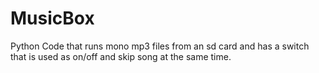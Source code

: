 # MusicBox
Python Code that runs mono mp3 files from an sd card and has a switch that is used as on/off and skip song at the same time.
